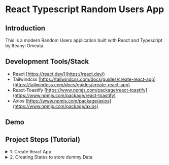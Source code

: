 # React Typescript Random Users App

## Introduction

This is a modern Random Users application built with React and Typescript by Ifeanyi Omeata.

## Development Tools/Stack

- React [https://react.dev/](https://react.dev/)
- Tailwindcss [https://tailwindcss.com/docs/guides/create-react-app](https://tailwindcss.com/docs/guides/create-react-app)
- React-Toastify [https://www.npmjs.com/package/react-toastify](https://www.npmjs.com/package/react-toastify)
- Axios [https://www.npmjs.com/package/axios](https://www.npmjs.com/package/axios)

## Demo

## Project Steps (Tutorial)

<details>
<summary>1. Create React App</summary>

# Create React App

### [https://github.com/omeatai/react-ts-project-random-users/commit/1b41c9df0bde5dbab492ed244deb4d1869919ca4](https://github.com/omeatai/react-ts-project-random-users/commit/1b41c9df0bde5dbab492ed244deb4d1869919ca4)

# Install React App

```x
yarn create react-app .
npm create-react-app .
```

# Run React App

```x
yarn start
npm run start
```

# Check Node Version

```x
node -v
```

# Install Node Version

```x
nvm install 18.15.0
```

# Use Node Version 

```x
nvm use 18.15.0
```

# Install Yarn

```x
brew install yarn
```

```x
curl -o- -L https://yarnpkg.com/install.sh | bash
```

# Check Yarn Version

```x
yarn --version
```

# npm vs yarn

```x
# Install dependencies from package.json
npm install
yarn add

# Install a package and add to package.json
npm install {package} --save
yarn add {package}

# Install a devDependency to package.json
npm install {package} --save-dev
yarn add {package} --dev

# Remove a dependency from package.json
npm uninstall {package} --save
yarn remove {package}

# Upgrade a package to its latest version
npm update {package} --save
npm install {package}@latest
yarn upgrade {package} --latest

# Install a package globally
npm install {package} -g
yarn global add {package}
```

<img width="1086" alt="image" src="https://github.com/omeatai/react-ts-project-random-users/assets/32337103/be75fb4c-a066-4531-97d9-ffb28cd996a6">
<img width="1086" alt="image" src="https://github.com/omeatai/react-ts-project-random-users/assets/32337103/86c2114c-cdd4-4317-8dd4-0b3e9f06d1e8">
<img width="1086" alt="image" src="https://github.com/omeatai/react-ts-project-random-users/assets/32337103/e309c551-43af-486a-bcbb-77a88afd210f">
<img width="1086" alt="image" src="https://github.com/omeatai/react-ts-project-random-users/assets/32337103/aea0136d-4488-4c19-be75-85809e531a49">
<img width="1297" alt="image" src="https://github.com/omeatai/react-ts-project-random-users/assets/32337103/516c85b2-06dc-49d1-b8df-5c70ffc8e5b4">

# #End</details>

<details>
<summary>2. Creating States to store dummy Data </summary>

# Creating States to store dummy Data

```x

```

```x

```

```x

```

```x

```

```x

```

```x

```

```x

```

```x

```

```x

```

```x

```

```x

```

```x

```

```x

```

```x

```

```x

```

```x

```

```x

```

```x

```

```x

```

```x

```

```x

```


# #End</details>
